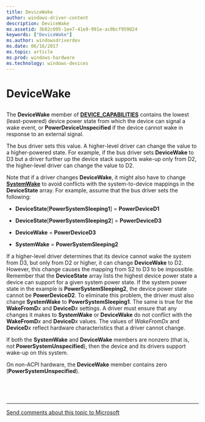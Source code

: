 ```yaml
---
title: DeviceWake
author: windows-driver-content
description: DeviceWake
ms.assetid: 3b82c095-1ee7-41e9-991e-ac0bcf959024
keywords: ["DeviceWake"]
ms.author: windowsdriverdev
ms.date: 06/16/2017
ms.topic: article
ms.prod: windows-hardware
ms.technology: windows-devices
---
```


# DeviceWake


## <a href="" id="ddk-devicewake-kg"></a>


The **DeviceWake** member of [**DEVICE\_CAPABILITIES**](https://msdn.microsoft.com/library/windows/hardware/ff543095) contains the lowest (least-powered) device power state from which the device can signal a wake event, or **PowerDeviceUnspecified** if the device cannot wake in response to an external signal.

The bus driver sets this value. A higher-level driver can change the value to a higher-powered state. For example, if the bus driver sets **DeviceWake** to D3 but a driver further up the device stack supports wake-up only from D2, the higher-level driver can change the value to D2.

Note that if a driver changes **DeviceWake**, it might also have to change [**SystemWake**](systemwake.md) to avoid conflicts with the system-to-device mappings in the **DeviceState** array. For example, assume that the bus driver sets the following:

-   **DeviceState**\[**PowerSystemSleeping1**\] = **PowerDeviceD1**

-   **DeviceState**\[**PowerSystemSleeping2**\] = **PowerDeviceD3**

-   **DeviceWake** = **PowerDeviceD3**

-   **SystemWake** = **PowerSystemSleeping2**

If a higher-level driver determines that its device cannot wake the system from D3, but only from D2 or higher, it can change **DeviceWake** to D2. However, this change causes the mapping from S2 to D3 to be impossible. Remember that the **DeviceState** array lists the highest device power state a device can support for a given system power state. If the system power state in the example is **PowerSystemSleeping2**, the device power state cannot be **PowerDeviceD2**. To eliminate this problem, the driver must also change **SystemWake** to **PowerSystemSleeping1**. The same is true for the **WakeFromD***x* and **DeviceD***x* settings. A driver must ensure that any changes it makes to **SystemWake** or **DeviceWake** do not conflict with the **WakeFromD***x* and **DeviceD***x* values. The values of *WakeFromDx* and **DeviceD***x* reflect hardware characteristics that a driver cannot change.

If both the **SystemWake** and **DeviceWake** members are nonzero (that is, not **PowerSystemUnspecified**), then the device and its drivers support wake-up on this system.

On non-ACPI hardware, the **DeviceWake** member contains zero (**PowerSystemUnspecified**).

 

 


--------------------
[Send comments about this topic to Microsoft](mailto:wsddocfb@microsoft.com?subject=Documentation%20feedback%20%5Bkernel\kernel%5D:%20DeviceWake%20%20RELEASE:%20%286/14/2017%29&body=%0A%0APRIVACY%20STATEMENT%0A%0AWe%20use%20your%20feedback%20to%20improve%20the%20documentation.%20We%20don't%20use%20your%20email%20address%20for%20any%20other%20purpose,%20and%20we'll%20remove%20your%20email%20address%20from%20our%20system%20after%20the%20issue%20that%20you're%20reporting%20is%20fixed.%20While%20we're%20working%20to%20fix%20this%20issue,%20we%20might%20send%20you%20an%20email%20message%20to%20ask%20for%20more%20info.%20Later,%20we%20might%20also%20send%20you%20an%20email%20message%20to%20let%20you%20know%20that%20we've%20addressed%20your%20feedback.%0A%0AFor%20more%20info%20about%20Microsoft's%20privacy%20policy,%20see%20http://privacy.microsoft.com/default.aspx. "Send comments about this topic to Microsoft")


